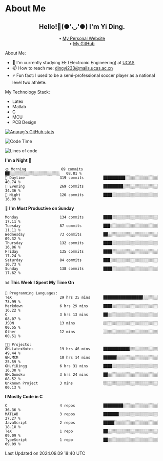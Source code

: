 # About Me

<h2 style="text-align:center;"> Hello!👋(●'◡'●) I'm Yi Ding.</h2>

<div style="text-align:center;">
  • <a href="https://yidingg.github.io/YiDingg">My Personal Website</a><br>
  • <a href="https://github.com/YiDingg">My GitHub</a>
</div>

About Me:
- 🔭 I'm currently studying EE (Electronic Engineering) at [UCAS](https://www.ucas.ac.cn/)
- 📫 How to reach me: dingyi233@mails.ucas.ac.cn
- ⚡ Fun fact: I used to be a semi-professional soccer player as a national level two athlete.

My Technology Stack:
- Latex
- Matlab
- C
- MCU
- PCB Design

[![Anurag's GitHub stats](https://github-readme-stats.vercel.app/api?username=YiDingg)](https://github.com/anuraghazra/github-readme-stats)

<!--START_SECTION:waka-->
![Code Time](http://img.shields.io/badge/Code%20Time-408%20hrs%2046%20mins-blue)

![Lines of code](https://img.shields.io/badge/From%20Hello%20World%20I%27ve%20Written-574.7%20thousand%20lines%20of%20code-blue)

**I'm a Night 🦉** 

```text
🌞 Morning                69 commits          ██░░░░░░░░░░░░░░░░░░░░░░░   08.81 % 
🌆 Daytime                319 commits         ██████████░░░░░░░░░░░░░░░   40.74 % 
🌃 Evening                269 commits         █████████░░░░░░░░░░░░░░░░   34.36 % 
🌙 Night                  126 commits         ████░░░░░░░░░░░░░░░░░░░░░   16.09 % 
```
📅 **I'm Most Productive on Sunday** 

```text
Monday                   134 commits         ████░░░░░░░░░░░░░░░░░░░░░   17.11 % 
Tuesday                  87 commits          ███░░░░░░░░░░░░░░░░░░░░░░   11.11 % 
Wednesday                73 commits          ██░░░░░░░░░░░░░░░░░░░░░░░   09.32 % 
Thursday                 132 commits         ████░░░░░░░░░░░░░░░░░░░░░   16.86 % 
Friday                   135 commits         ████░░░░░░░░░░░░░░░░░░░░░   17.24 % 
Saturday                 84 commits          ███░░░░░░░░░░░░░░░░░░░░░░   10.73 % 
Sunday                   138 commits         ████░░░░░░░░░░░░░░░░░░░░░   17.62 % 
```


📊 **This Week I Spent My Time On** 

```text
💬 Programming Languages: 
TeX                      29 hrs 35 mins      ██████████████████░░░░░░░   73.99 % 
Markdown                 6 hrs 29 mins       ████░░░░░░░░░░░░░░░░░░░░░   16.22 % 
C                        3 hrs 13 mins       ██░░░░░░░░░░░░░░░░░░░░░░░   08.07 % 
JSON                     13 mins             ░░░░░░░░░░░░░░░░░░░░░░░░░   00.55 % 
Other                    12 mins             ░░░░░░░░░░░░░░░░░░░░░░░░░   00.51 % 

🐱‍💻 Projects: 
GH.LatexNotes            19 hrs 46 mins      ████████████░░░░░░░░░░░░░   49.44 % 
GH.MCM                   10 hrs 14 mins      ██████░░░░░░░░░░░░░░░░░░░   25.59 % 
GH.YiDingg               6 hrs 31 mins       ████░░░░░░░░░░░░░░░░░░░░░   16.30 % 
GH.Gomoku                3 hrs 24 mins       ██░░░░░░░░░░░░░░░░░░░░░░░   08.52 % 
Unknown Project          3 mins              ░░░░░░░░░░░░░░░░░░░░░░░░░   00.13 % 
```

**I Mostly Code in C** 

```text
C                        4 repos             █████████░░░░░░░░░░░░░░░░   36.36 % 
MATLAB                   3 repos             ███████░░░░░░░░░░░░░░░░░░   27.27 % 
JavaScript               2 repos             █████░░░░░░░░░░░░░░░░░░░░   18.18 % 
TeX                      1 repo              ██░░░░░░░░░░░░░░░░░░░░░░░   09.09 % 
TypeScript               1 repo              ██░░░░░░░░░░░░░░░░░░░░░░░   09.09 % 
```




 Last Updated on 2024.09.09 18:40 UTC
<!--END_SECTION:waka-->
